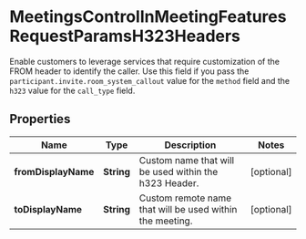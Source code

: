 

# MeetingsControlInMeetingFeaturesRequestParamsH323Headers

Enable customers to leverage services that require customization of the FROM header to identify the caller. Use this field if you pass the `participant.invite.room_system_callout` value for the `method` field and the `h323` value for the `call_type` field.

## Properties

| Name | Type | Description | Notes |
|------------ | ------------- | ------------- | -------------|
|**fromDisplayName** | **String** | Custom name that will be used within the h323 Header. |  [optional] |
|**toDisplayName** | **String** | Custom remote name that will be used within the meeting. |  [optional] |



